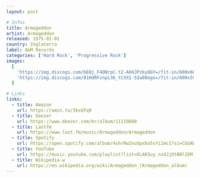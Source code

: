 ```yaml
---
layout: post

# Infos
title: Armageddon
artist: Armageddon
released: 1975-01-01
country: Inglaterra
label: A&M Records
categories: ['Hard Rock', 'Progressive Rock']
images:
  [
    'https://img.discogs.com/bEQj_F4QNrpC-t2-AXHJPzkyQGY=/fit-in/600x601/filters:strip_icc():format(jpeg):mode_rgb():quality(90)/discogs-images/R-2971463-1495383912-1206.jpeg.jpg',
    'https://img.discogs.com/81HdRFznpi36_tCXXI-5Iw80ego=/fit-in/600x596/filters:strip_icc():format(jpeg):mode_rgb():quality(90)/discogs-images/R-2971463-1495383913-8753.jpeg.jpg',
  ]

# Links
links:
  - title: Amazon
    url: https://amzn.to/3ksGFq9
  - title: Deezer
    url: https://www.deezer.com/br/album/11119880
  - title: Lastfm
    url: https://www.last.fm/music/Armageddon/Armageddon
  - title: Spotify
    url: https://open.spotify.com/album/4xhrRw2nuVpxbo5sYi1mc1?si=CGGADf_1RQO1Vrri8TKfog
  - title: YouTube
    url: https://music.youtube.com/playlist?list=OLAK5uy_nz4JjOtB0lIEM--bmbfu-YtE0A9lmwol8
  - title: Wikipedia-w
    url: https://en.wikipedia.org/wiki/Armageddon_(Armageddon_album)
---
```

